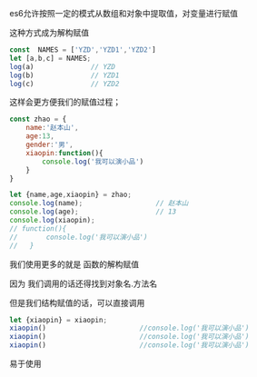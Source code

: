 es6允许按照一定的模式从数组和对象中提取值，对变量进行赋值

这种方式成为解构赋值

```javascript
const  NAMES = ['YZD','YZD1','YZD2']
let [a,b,c] = NAMES;
log(a)				// YZD
log(b)				// YZD1
log(c)				// YZD2
```

这样会更方便我们的赋值过程；

```javascript
const zhao = {
    name:'赵本山',
    age:13,
    gender:'男',
    xiaopin:function(){
        console.log('我可以演小品')
    }
}

let {name,age,xiaopin} = zhao;
console.log(name);					// 赵本山
console.log(age);					// 13
console.log(xiaopin);				
// function(){
//       console.log('我可以演小品')
//   }
```

我们使用更多的就是 函数的解构赋值

因为 我们调用的话还得找到对象名.方法名

但是我们结构赋值的话，可以直接调用

```javascript
let {xiaopin} = xiaopin;
xiaopin()						//console.log('我可以演小品')
xiaopin()						//console.log('我可以演小品')
xiaopin()						//console.log('我可以演小品')
```

易于使用